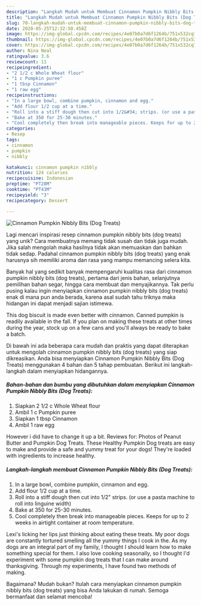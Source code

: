 ```yaml
---
description: "Langkah Mudah untuk Membuat Cinnamon Pumpkin Nibbly Bits (Dog Treats) yang Enak Banget"
title: "Langkah Mudah untuk Membuat Cinnamon Pumpkin Nibbly Bits (Dog Treats) yang Enak Banget"
slug: 70-langkah-mudah-untuk-membuat-cinnamon-pumpkin-nibbly-bits-dog-treats-yang-enak-banget
date: 2020-05-25T12:32:50.458Z
image: https://img-global.cpcdn.com/recipes/4e07b0a7d6f1264b/751x532cq70/cinnamon-pumpkin-nibbly-bits-dog-treats-recipe-main-photo.jpg
thumbnail: https://img-global.cpcdn.com/recipes/4e07b0a7d6f1264b/751x532cq70/cinnamon-pumpkin-nibbly-bits-dog-treats-recipe-main-photo.jpg
cover: https://img-global.cpcdn.com/recipes/4e07b0a7d6f1264b/751x532cq70/cinnamon-pumpkin-nibbly-bits-dog-treats-recipe-main-photo.jpg
author: Nina Neal
ratingvalue: 3.6
reviewcount: 11
recipeingredient:
- "2 1/2 c Whole Wheat flour"
- "1 c Pumpkin puree"
- "1 tbsp Cinnamon"
- "1 raw egg"
recipeinstructions:
- "In a large bowl, combine pumpkin, cinnamon and egg."
- "Add flour 1/2 cup at a time."
- "Roll into a stiff dough then cut into 1/2&#34; strips. (or use a pasta machine to roll into linguine width)"
- "Bake at 350 for 25-30 minutes."
- "Cool completely then break into manageable pieces. Keeps for up to 2 weeks in airtight container at room temperature."
categories:
- Resep
tags:
- cinnamon
- pumpkin
- nibbly

katakunci: cinnamon pumpkin nibbly 
nutrition: 124 calories
recipecuisine: Indonesian
preptime: "PT28M"
cooktime: "PT43M"
recipeyield: "3"
recipecategory: Dessert

---
```



![Cinnamon Pumpkin Nibbly Bits (Dog Treats)](https://img-global.cpcdn.com/recipes/4e07b0a7d6f1264b/751x532cq70/cinnamon-pumpkin-nibbly-bits-dog-treats-recipe-main-photo.jpg)

Lagi mencari inspirasi resep cinnamon pumpkin nibbly bits (dog treats) yang unik? Cara membuatnya memang tidak susah dan tidak juga mudah. Jika salah mengolah maka hasilnya tidak akan memuaskan dan bahkan tidak sedap. Padahal cinnamon pumpkin nibbly bits (dog treats) yang enak harusnya sih memiliki aroma dan rasa yang mampu memancing selera kita.

Banyak hal yang sedikit banyak mempengaruhi kualitas rasa dari cinnamon pumpkin nibbly bits (dog treats), pertama dari jenis bahan, selanjutnya pemilihan bahan segar, hingga cara membuat dan menyajikannya. Tak perlu pusing kalau ingin menyiapkan cinnamon pumpkin nibbly bits (dog treats) enak di mana pun anda berada, karena asal sudah tahu triknya maka hidangan ini dapat menjadi sajian istimewa.

This dog biscuit is made even better with cinnamon. Canned pumpkin is readily available in the fall. If you plan on making these treats at other times during the year, stock up on a few cans and you&#39;ll always be ready to bake a batch.


Di bawah ini ada beberapa cara mudah dan praktis yang dapat diterapkan untuk mengolah cinnamon pumpkin nibbly bits (dog treats) yang siap dikreasikan. Anda bisa menyiapkan Cinnamon Pumpkin Nibbly Bits (Dog Treats) menggunakan 4 bahan dan 5 tahap pembuatan. Berikut ini langkah-langkah dalam menyiapkan hidangannya.

<!--inarticleads1-->

##### Bahan-bahan dan bumbu yang dibutuhkan dalam menyiapkan Cinnamon Pumpkin Nibbly Bits (Dog Treats):

1. Siapkan 2 1/2 c Whole Wheat flour
1. Ambil 1 c Pumpkin puree
1. Siapkan 1 tbsp Cinnamon
1. Ambil 1 raw egg


However i did have to change it up a bit. Reviews for: Photos of Peanut Butter and Pumpkin Dog Treats. These Healthy Pumpkin Dog treats are easy to make and provide a safe and yummy treat for your dogs! They&#39;re loaded with ingredients to increase healthy. 

<!--inarticleads2-->

##### Langkah-langkah membuat Cinnamon Pumpkin Nibbly Bits (Dog Treats):

1. In a large bowl, combine pumpkin, cinnamon and egg.
1. Add flour 1/2 cup at a time.
1. Roll into a stiff dough then cut into 1/2&#34; strips. (or use a pasta machine to roll into linguine width)
1. Bake at 350 for 25-30 minutes.
1. Cool completely then break into manageable pieces. Keeps for up to 2 weeks in airtight container at room temperature.


Lexi&#39;s licking her lips just thinking about eating these treats. My poor dogs are constantly tortured smelling all the yummy things I cook in the. As my dogs are an integral part of my family, I thought I should learn how to make something special for them. I also love cooking seasonally, so I thought I&#39;d experiment with some pumpkin dog treats that I can make around thanksgiving. Through my experiments, I have found two methods of making. 

Bagaimana? Mudah bukan? Itulah cara menyiapkan cinnamon pumpkin nibbly bits (dog treats) yang bisa Anda lakukan di rumah. Semoga bermanfaat dan selamat mencoba!
